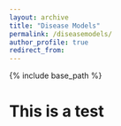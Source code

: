 ```yaml
---
layout: archive
title: "Disease Models"
permalink: /diseasemodels/
author_profile: true
redirect_from:
---
```


{% include base_path %}

# This is a test
